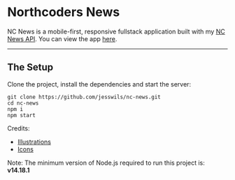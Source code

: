 # Northcoders News

NC News is a mobile-first, responsive fullstack application built with my [NC News API](https://github.com/jesswils/nc-news-api). You can view the app [here](nc-news-jw-c273dc.netlify.app).

---

## The Setup

Clone the project, install the dependencies and start the server:

```
git clone https://github.com/jesswils/nc-news.git
cd nc-news
npm i
npm start
```

Credits:
- [Illustrations](https://www.vecteezy.com/members/onyxprj_art)
- [Icons](https://www.flaticon.com/free-icons/)

Note: The minimum version of Node.js required to run this project is: **v14.18.1**
